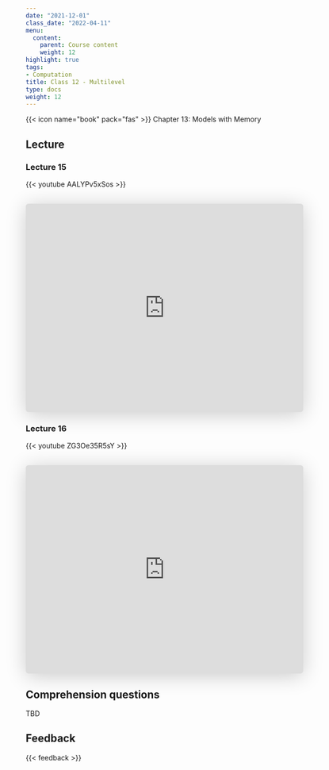 ```yaml
---
date: "2021-12-01"
class_date: "2022-04-11"
menu:
  content:
    parent: Course content
    weight: 12
highlight: true
tags:
- Computation
title: Class 12 - Multilevel
type: docs
weight: 12
---
```



{{< icon name="book" pack="fas" >}} Chapter 13: Models with Memory

<!--more-->

## Lecture

### Lecture 15

{{< youtube AALYPv5xSos >}}

<br>

<iframe class="speakerdeck-iframe" frameborder="0" src="https://speakerdeck.com/player/2b1b80986b784bc49e10df6e808d5864" title="L15 Statistical Rethinking Winter 2019" allowfullscreen="true" mozallowfullscreen="true" webkitallowfullscreen="true" style="border: 0px; background: padding-box padding-box rgba(0, 0, 0, 0.1); margin: 0px; padding: 0px; border-radius: 6px; box-shadow: rgba(0, 0, 0, 0.2) 0px 5px 40px; width: 560px; height: 420px;" data-ratio="1.3333333333333333"></iframe>

<br>

### Lecture 16

{{< youtube ZG3Oe35R5sY >}}

<br>

<iframe class="speakerdeck-iframe" frameborder="0" src="https://speakerdeck.com/player/e41e4dabd661476cb52ca156ec4c0132" title="L16 Statistical Rethinking Winter 2019" allowfullscreen="true" mozallowfullscreen="true" webkitallowfullscreen="true" style="border: 0px; background: padding-box padding-box rgba(0, 0, 0, 0.1); margin: 0px; padding: 0px; border-radius: 6px; box-shadow: rgba(0, 0, 0, 0.2) 0px 5px 40px; width: 560px; height: 420px;" data-ratio="1.3333333333333333"></iframe>

## Comprehension questions

TBD

## Feedback

{{< feedback >}}
